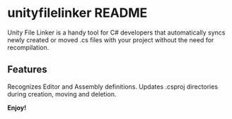 # unityfilelinker README

Unity File Linker is a handy tool for C# developers that automatically syncs newly created or moved .cs files with your project without the need for recompilation.

## Features

Recognizes Editor and Assembly definitions.
Updates .csproj directories during creation, moving and deletion.

**Enjoy!**
